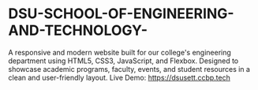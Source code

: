 # DSU-SCHOOL-OF-ENGINEERING-AND-TECHNOLOGY-
A responsive and modern website built for our college's engineering department using HTML5, CSS3, JavaScript, and Flexbox. Designed to showcase academic programs, faculty, events, and student resources in a clean and user-friendly layout.               Live Demo:       https://dsusett.ccbp.tech

